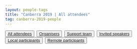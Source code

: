 ```yaml
---
layout: people-tags
title: "Canberra 2019 | All attendees"
tag: canberra-2019-people
---
```

<button class="grey"><a class="linkbutton" href="/tag/canberra-2019-people">
  All attendees
</a></button>&nbsp;
<button class="grey"><a class="linkbutton" href="/tag/canberra-2019-organiser">
  Organisers
</a></button>&nbsp;
<button class="grey"><a class="linkbutton" href="/tag/canberra-2019-support">
  Support team
</a></button>&nbsp;
<button class="grey"><a class="linkbutton" href="/tag/canberra-2019-speaker">
  Invited speakers
</a></button>&nbsp;
<button class="grey"><a class="linkbutton" href="/tag/canberra-2019-local">
  Local participants
</a></button>&nbsp;
<button class="grey"><a class="linkbutton" href="/tag/canberra-2019-remote">
  Remote participants
</a></button>